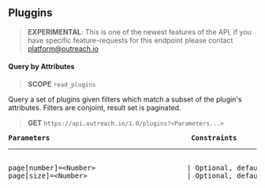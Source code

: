 Pluggins
--------

> **EXPERIMENTAL**: This is one of the newest features of the API, if you have specific feature-requests for this endpoint please contact platform@outreach.io

#### Query by Attributes

> **SCOPE** `read_plugins`

Query a set of plugins given filters which match a subset of the plugin's attributes.  Filters are conjoint, result set is paginated.

> **GET** `https://api.outreach.io/1.0/plugins?<Parameters...>`

<pre>
<b>Parameters</b>                                  <b>Constraints</b>
<hr/>
page[number]=&lt;Number&gt;                      | Optional, default: 1.
page[size]=&lt;Number&gt;                        | Optional, default: 50, maximum: 50.
</pre>
